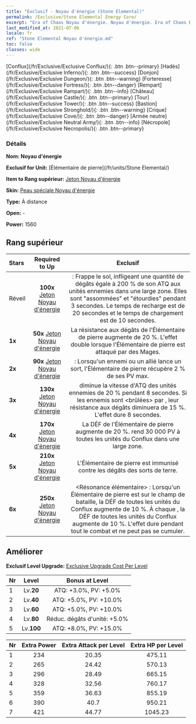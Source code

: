 ```yaml
---
title: "Exclusif - Noyau d'énergie (Stone Elemental)"
permalink: /Exclusive/Stone Elemental Energy Core/
excerpt: "Era of Chaos Noyau d'énergie. Noyau d'énergie. Era of Chaos Exclusif Noyau d'énergie. Élémentaire de pierre Exclusif."
last_modified_at: 2021-07-06
locale: fr
ref: "Stone Elemental Noyau d'énergie.md"
toc: false
classes: wide
---
```

 [Conflux](/fr/Exclusive/Exclusive Conflux/){: .btn .btn--primary} [Hadès](/fr/Exclusive/Exclusive Inferno/){: .btn .btn--success} [Donjon](/fr/Exclusive/Exclusive Dungeon/){: .btn .btn--warning} [Forteresse](/fr/Exclusive/Exclusive Fortress/){: .btn .btn--danger} [Rempart](/fr/Exclusive/Exclusive Rampart/){: .btn .btn--info} [Château](/fr/Exclusive/Exclusive Castle/){: .btn .btn--primary} [Tour](/fr/Exclusive/Exclusive Tower/){: .btn .btn--success} [Bastion](/fr/Exclusive/Exclusive Stronghold/){: .btn .btn--warning} [Crique](/fr/Exclusive/Exclusive Cove/){: .btn .btn--danger} [Armée neutre](/fr/Exclusive/Exclusive Neutral Army/){: .btn .btn--info} [Nécropole](/fr/Exclusive/Exclusive Necropolis/){: .btn .btn--primary} 

### Détails
 **Nom: Noyau d'énergie** 

 **Exclusif for Unit:** [Élémentaire de pierre](/fr/units/Stone Elemental/) 

 **Item to Rang supérieur:** [Jeton Noyau d'énergie](/ItemsFR/con_999/)

 **Skin:** [Peau spéciale Noyau d'énergie](/ItemsFR/con_667/)

 **Type:** À distance

 **Open:** -

 **Power:** 1560

## Rang supérieur

  |     Stars    |  Required to Up | Exclusif |
  |:-------------|:---------------:|:---------------:|
  |  Réveil  | **100x** [Jeton Noyau d'énergie](/ItemsFR/con_999/) | <Frappe de pierre> : Frappe le sol, infligeant une quantité de dégâts égale à 200 % de son ATQ aux unités ennemies dans une large zone. Elles sont \"assommées\" et \"étourdies\" pendant 3 secondes. Le temps de recharge est de 20 secondes et le temps de chargement est de 10 secondes. |
  | **1x** <i class="fas fa-star"/> | **50x** [Jeton Noyau d'énergie](/ItemsFR/con_999/) | La résistance aux dégâts de l'Élémentaire de pierre augmente de 20 %. L'effet double lorsque l'Élémentaire de pierre est attaqué par des Mages. |
  | **2x** <i class="fas fa-star"/> | **90x** [Jeton Noyau d'énergie](/ItemsFR/con_999/) | <Argile> : Lorsqu'un ennemi ou un allié lance un sort, l'Élémentaire de pierre récupère 2 % de ses PV max. |
  | **3x** <i class="fas fa-star"/> | **130x** [Jeton Noyau d'énergie](/ItemsFR/con_999/) | <Frappe de pierre> diminue la vitesse d'ATQ des unités ennemies de 20 % pendant 8 secondes. Si les ennemis sont <brûlées> par <Trio de feu>, leur résistance aux dégâts diminuera de 15 %. L'effet dure 8 secondes. |
  | **4x** <i class="fas fa-star"/> | **170x** [Jeton Noyau d'énergie](/ItemsFR/con_999/) | La DÉF de l'Élémentaire de pierre augmente de 20 %. <Argile> rend 30 000 PV à toutes les unités du Conflux dans une large zone. |
  | **5x** <i class="fas fa-star"/> | **210x** [Jeton Noyau d'énergie](/ItemsFR/con_999/) | L'Élémentaire de pierre est immunisé contre les dégâts des sorts de terre. |
  | **6x** <i class="fas fa-star"/> | **250x** [Jeton Noyau d'énergie](/ItemsFR/con_999/) | <Résonance élémentaire> : Lorsqu'un Élémentaire de pierre est sur le champ de bataille, la DÉF de toutes les unités du Conflux augmente de 10 %. À chaque <Frappe de pierre>, la DÉF de toutes les unités du Conflux augmente de 10 %. L'effet dure pendant tout le combat et ne peut pas se cumuler. |


## Améliorer
 **Exclusif Level Upgrade:** [Exclusive Upgrade Cost Per Level](/Exclusive/ExclusiveUpgradeCostPerLevel/)

  |  Nr  |   Level  | Bonus at Level |
  |:-----|:--------:|:--------------:|
  | 1 | Lv.**20** | ATQ: +3.0%, PV: +5.0% |
  | 2 | Lv.**40** | ATQ: +5.0%, PV: +10.0% |
  | 3 | Lv.**60** | ATQ: +5.0%, PV: +10.0% |
  | 4 | Lv.**80** | Réduc. dégâts d'unité: +5.0% |
  | 5 | Lv.**100** | ATQ: +8.0%, PV: +15.0% |


  |  Nr  |  Extra Power | Extra Attack per Level | Extra HP per Level |
  |:-----|:--------:|:--------:|:--------:|
  | 1 | 234 | 20.35 | 475.11 |
  | 2 | 265 | 24.42 | 570.13 |
  | 3 | 296 | 28.49 | 665.15 |
  | 4 | 328 | 32.56 | 760.17 |
  | 5 | 359 | 36.63 | 855.19 |
  | 6 | 390 | 40.7 | 950.21 |
  | 7 | 421 | 44.77 | 1045.23 |



